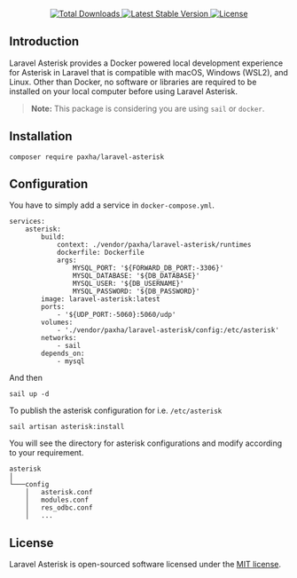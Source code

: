 <p align="center">
    <a href="https://packagist.org/packages/paxha/laravel-asterisk">
        <img src="https://img.shields.io/packagist/dt/paxha/laravel-asterisk" alt="Total Downloads">
    </a>
    <a href="https://packagist.org/packages/paxha/laravel-asterisk">
        <img src="https://img.shields.io/packagist/v/paxha/laravel-asterisk" alt="Latest Stable Version">
    </a>
    <a href="https://packagist.org/packages/paxha/laravel-asterisk">
        <img src="https://img.shields.io/packagist/l/paxha/laravel-asterisk" alt="License">
    </a>
</p>

## Introduction

Laravel Asterisk provides a Docker powered local development experience for Asterisk in Laravel that is compatible with
macOS, Windows (WSL2), and Linux. Other than Docker, no software or libraries are required to be installed on your local
computer before using Laravel Asterisk.

> **Note:** This package is considering you are using `sail` or `docker`.

## Installation

```shell
composer require paxha/laravel-asterisk
```

## Configuration

You have to simply add a service in `docker-compose.yml`.

```
services:    
    asterisk:
        build:
            context: ./vendor/paxha/laravel-asterisk/runtimes
            dockerfile: Dockerfile
            args:
                MYSQL_PORT: '${FORWARD_DB_PORT:-3306}'
                MYSQL_DATABASE: '${DB_DATABASE}'
                MYSQL_USER: '${DB_USERNAME}'
                MYSQL_PASSWORD: '${DB_PASSWORD}'
        image: laravel-asterisk:latest
        ports:
            - '${UDP_PORT:-5060}:5060/udp'
        volumes:
            - './vendor/paxha/laravel-asterisk/config:/etc/asterisk'
        networks:
            - sail
        depends_on:
            - mysql 
```

And then

```shell
sail up -d
```

To publish the asterisk configuration for i.e. `/etc/asterisk`

```shell
sail artisan asterisk:install
```

You will see the directory for asterisk configurations and modify according to your requirement.

```
asterisk
│   
└───config
    │   asterisk.conf
    │   modules.conf
    │   res_odbc.conf
    │   ...
```

## License

Laravel Asterisk is open-sourced software licensed under the [MIT license](LICENSE.md).
